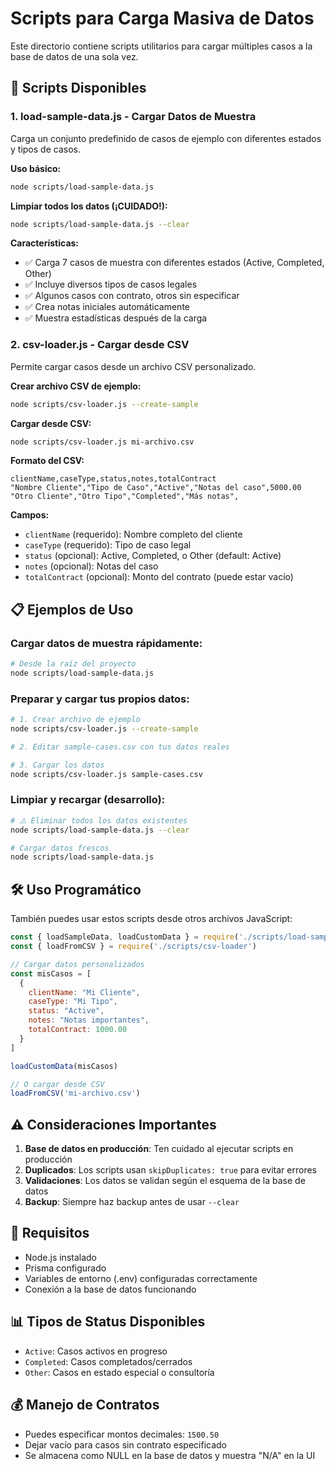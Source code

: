 # Scripts para Carga Masiva de Datos

Este directorio contiene scripts utilitarios para cargar múltiples casos a la base de datos de una sola vez.

## 🚀 Scripts Disponibles

### 1. load-sample-data.js - Cargar Datos de Muestra

Carga un conjunto predefinido de casos de ejemplo con diferentes estados y tipos de casos.

**Uso básico:**
```bash
node scripts/load-sample-data.js
```

**Limpiar todos los datos (¡CUIDADO!):**
```bash
node scripts/load-sample-data.js --clear
```

**Características:**
- ✅ Carga 7 casos de muestra con diferentes estados (Active, Completed, Other)
- ✅ Incluye diversos tipos de casos legales
- ✅ Algunos casos con contrato, otros sin especificar
- ✅ Crea notas iniciales automáticamente
- ✅ Muestra estadísticas después de la carga

### 2. csv-loader.js - Cargar desde CSV

Permite cargar casos desde un archivo CSV personalizado.

**Crear archivo CSV de ejemplo:**
```bash
node scripts/csv-loader.js --create-sample
```

**Cargar desde CSV:**
```bash
node scripts/csv-loader.js mi-archivo.csv
```

**Formato del CSV:**
```csv
clientName,caseType,status,notes,totalContract
"Nombre Cliente","Tipo de Caso","Active","Notas del caso",5000.00
"Otro Cliente","Otro Tipo","Completed","Más notas",
```

**Campos:**
- `clientName` (requerido): Nombre completo del cliente
- `caseType` (requerido): Tipo de caso legal
- `status` (opcional): Active, Completed, o Other (default: Active)
- `notes` (opcional): Notas del caso
- `totalContract` (opcional): Monto del contrato (puede estar vacío)

## 📋 Ejemplos de Uso

### Cargar datos de muestra rápidamente:
```bash
# Desde la raíz del proyecto
node scripts/load-sample-data.js
```

### Preparar y cargar tus propios datos:
```bash
# 1. Crear archivo de ejemplo
node scripts/csv-loader.js --create-sample

# 2. Editar sample-cases.csv con tus datos reales

# 3. Cargar los datos
node scripts/csv-loader.js sample-cases.csv
```

### Limpiar y recargar (desarrollo):
```bash
# ⚠️ Eliminar todos los datos existentes
node scripts/load-sample-data.js --clear

# Cargar datos frescos
node scripts/load-sample-data.js
```

## 🛠️ Uso Programático

También puedes usar estos scripts desde otros archivos JavaScript:

```javascript
const { loadSampleData, loadCustomData } = require('./scripts/load-sample-data')
const { loadFromCSV } = require('./scripts/csv-loader')

// Cargar datos personalizados
const misCasos = [
  {
    clientName: "Mi Cliente",
    caseType: "Mi Tipo",
    status: "Active",
    notes: "Notas importantes",
    totalContract: 1000.00
  }
]

loadCustomData(misCasos)

// O cargar desde CSV
loadFromCSV('mi-archivo.csv')
```

## ⚠️ Consideraciones Importantes

1. **Base de datos en producción**: Ten cuidado al ejecutar scripts en producción
2. **Duplicados**: Los scripts usan `skipDuplicates: true` para evitar errores
3. **Validaciones**: Los datos se validan según el esquema de la base de datos
4. **Backup**: Siempre haz backup antes de usar `--clear`

## 🔧 Requisitos

- Node.js instalado
- Prisma configurado
- Variables de entorno (.env) configuradas correctamente
- Conexión a la base de datos funcionando

## 📊 Tipos de Status Disponibles

- `Active`: Casos activos en progreso
- `Completed`: Casos completados/cerrados  
- `Other`: Casos en estado especial o consultoría

## 💰 Manejo de Contratos

- Puedes especificar montos decimales: `1500.50`
- Dejar vacío para casos sin contrato especificado
- Se almacena como NULL en la base de datos y muestra "N/A" en la UI
